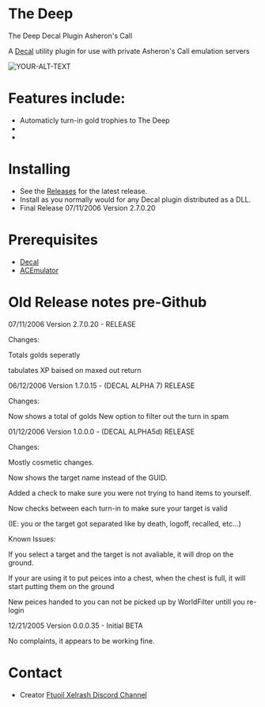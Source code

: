 # The Deep
The Deep Decal Plugin Asheron's Call


A [Decal](http://www.decaldev.com/) utility plugin for use with private Asheron's Call emulation servers



<picture>
 <source media="(prefers-color-scheme: dark)" srcset="deepplug.jpg">
 <source media="(prefers-color-scheme: light)" srcset="deepplug.jpg">
 <img alt="YOUR-ALT-TEXT" src="tipped_pack_cow.jpg">
</picture>


# Features include:

* Automaticly turn-in gold trophies to The Deep
* 
* 



# Installing

* See the [Releases](https://github.com/FtuoilXelrash/The-Deep/releases/tag/v2.7.0.20) for the latest release. 
* Install as you normally would for any Decal plugin distributed as a DLL.
* Final Release 07/11/2006 Version 2.7.0.20



# Prerequisites
* [Decal](http://www.decaldev.com/) 
* [ACEmulator](http://emulator.ac/)



# Old Release notes pre-Github

07/11/2006 Version 2.7.0.20 - RELEASE

Changes:

Totals golds seperatly

tabulates XP baised on maxed out return



06/12/2006 Version 1.7.0.15 - (DECAL ALPHA 7) RELEASE

Changes:

Now shows a total of golds New option to filter out the turn in spam




01/12/2006 Version 1.0.0.0 - (DECAL ALPHA5d) RELEASE

Changes:

Mostly cosmetic changes.

Now shows the target name instead of the GUID.

Added a check to make sure you were not trying to hand items to yourself.

Now checks between each turn-in to make sure your target is valid

(IE: you or the target got separated like by death, logoff, recalled, etc...)


Known Issues:

If you select a target and the target is not avaliable, it will drop on the ground.

If your are using it to put peices into a chest, when the chest is full, it will start putting them on the ground

New peices handed to you can not be picked up by WorldFilter untill you re-login


12/21/2005 Version 0.0.0.35 - Initial BETA

No complaints, it appears to be working fine.




# Contact
- Creator
[Ftuoil Xelrash Discord Channel](https://discord.gg/G8mfZH2TMp)
